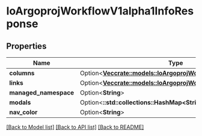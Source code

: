 # IoArgoprojWorkflowV1alpha1InfoResponse

## Properties

Name | Type | Description | Notes
------------ | ------------- | ------------- | -------------
**columns** | Option<[**Vec<crate::models::IoArgoprojWorkflowV1alpha1Column>**](io.argoproj.workflow.v1alpha1.Column.md)> |  | [optional]
**links** | Option<[**Vec<crate::models::IoArgoprojWorkflowV1alpha1Link>**](io.argoproj.workflow.v1alpha1.Link.md)> |  | [optional]
**managed_namespace** | Option<**String**> |  | [optional]
**modals** | Option<**::std::collections::HashMap<String, bool>**> |  | [optional]
**nav_color** | Option<**String**> |  | [optional]

[[Back to Model list]](../README.md#documentation-for-models) [[Back to API list]](../README.md#documentation-for-api-endpoints) [[Back to README]](../README.md)


